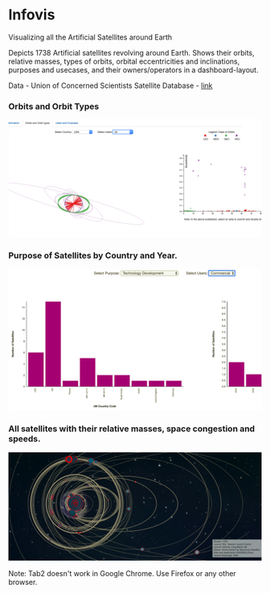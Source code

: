 # Infovis
Visualizing all the Artificial Satellites around Earth

Depicts 1738 Artificial satellites revolving around Earth. Shows their orbits, relative masses, types of orbits, orbital eccentricities and inclinations, purposes and usecases, and their owners/operators in a dashboard-layout.

Data - Union of Concerned Scientists Satellite Database - [link](https://www.ucsusa.org/nuclear-weapons/space-weapons/satellite-database)

### Orbits and Orbit Types
![Satellite Orbits](https://github.com/Shivam-Miglani/Infovis-Artificial-Satellites-around-Earth/blob/master/img/tab2.png)
### Purpose of Satellites by Country and Year.
![Satellite Purpose](https://github.com/Shivam-Miglani/Infovis-Artificial-Satellites-around-Earth/blob/master/img/tab3.png)
### All satellites with their relative masses, space congestion and speeds.
![Satellites](https://github.com/Shivam-Miglani/Infovis-Artificial-Satellites-around-Earth/blob/master/img/tab1.png)




Note: Tab2 doesn't work in Google Chrome. Use Firefox or any other browser.
